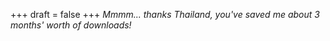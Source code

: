 
+++
draft = false
+++
_Mmmm... thanks Thailand, you've saved me about 3 months' worth of downloads!_
